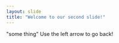 ```yaml
---
layout: slide
title: "Welcome to our second slide!"
---
```

"some thing"
Use the left arrow to go back!
